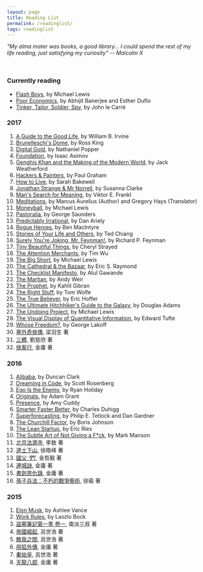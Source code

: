 ```yaml
---
layout: page
title: Reading List
permalink: /readinglist/
tags: readinglist
---
```


_"My alma mater was books, a good library... I could spend the rest of my life reading, just satisfying my curiosity" -- Malcolm X_

&nbsp;


### Currently reading

* [Flash Boys](https://www.amazon.com/Flash-Boys-Wall-Street-Revolt-ebook/dp/B00HVJB4VM/ref=sr_1_1?ie=UTF8&qid=1502054652&sr=8-1&keywords=flash+boys), by Michael Lewis
* [Poor Economics](https://www.amazon.com/Poor-Economics-Radical-Rethinking-Poverty-ebook/dp/B007CI81IQ/ref=sr_1_1?ie=UTF8&qid=1503820139&sr=8-1&keywords=poor+economics+a+radical+rethinking+of+the+way+to+fight+poverty), by Abhijit Banerjee and Esther Duflo
* [Tinker, Tailor, Soldier, Spy](https://www.amazon.com/gp/product/B004RKXNDU/ref=series_rw_dp_sw), by John le Carré


### 2017

1. [A Guide to the Good Life](https://www.amazon.com/Guide-Good-Life-Ancient-Stoic-ebook/dp/B0040JHNQG/ref=pd_sim_351_6?_encoding=UTF8&psc=1&refRID=55TM0587AYHX8KJ0PFHH), by William B. Irvine
1. [Brunelleschi's Dome](https://www.amazon.com/Brunelleschis-Dome-Renaissance-Reinvented-Architecture-ebook/dp/B00DUVKOUW/ref=sr_1_1?s=digital-text&ie=UTF8&qid=1500162915&sr=1-1&keywords=brunelleschi%27s+dome), by Ross King
1. [Digital Gold](https://www.amazon.com/Digital-Gold-Bitcoin-Millionaires-Reinvent-ebook/dp/B01D8KFX9Q/ref=sr_1_1?s=digital-text&ie=UTF8&qid=1500163114&sr=1-1&keywords=digital+gold), by Nathaniel Popper
1. [Foundation](https://www.amazon.com/Foundation-Isaac-Asimov-ebook/dp/B000FC1PWA/ref=sr_1_1?ie=UTF8&qid=1501446251&sr=8-1&keywords=foundation+asimov), by Isaac Asimov
1. [Genghis Khan and the Making of the Modern World](https://www.amazon.com/Genghis-Khan-Making-Modern-World-ebook/dp/B000FCK206/ref=sr_1_1?ie=UTF8&qid=1500165120&sr=8-1&keywords=genghis+khan+and+the+making+of+the+modern+world), by Jack Weatherford
1. [Hackers & Painters](https://www.amazon.com/Hackers-Painters-Big-Ideas-Computer-ebook/dp/B0026OR2NQ/ref=sr_1_1?s=digital-text&ie=UTF8&qid=1500967102&sr=1-1&keywords=hackers+%26+painters), by Paul Graham
1. [How to Live](https://www.amazon.com/How-Live-Montaigne-Question-Attempts-ebook/dp/B003E8AK4Q/ref=sr_1_1?s=digital-text&ie=UTF8&qid=1500163553&sr=1-1&keywords=how+to+live), by Sarah Bakewell
1. [Jonathan Strange & Mr Norrell](https://www.amazon.com/Jonathan-Strange-Norrell-Susanna-Clarke-ebook/dp/B003RRXXMA/ref=sr_1_1?ie=UTF8&qid=1503251720&sr=8-1&keywords=jonathan+strange+mr+norrell), by Susanna Clarke
1. [Man's Search for Meaning](https://www.amazon.com/Mans-Search-Meaning-Viktor-Frankl-ebook/dp/B009U9S6FI/ref=sr_1_1?s=digital-text&ie=UTF8&qid=1500162652&sr=1-1&keywords=man%27s+search+for+meaning), by Viktor E. Frankl
1. [Meditations](https://www.amazon.com/Meditations-New-Translation-Modern-Library-ebook/dp/B000FC1JAI/ref=sr_1_2?s=digital-text&ie=UTF8&qid=1500162466&sr=1-2&keywords=marcus+aurelius+gregory+hays), by Marcus Aurelius (Author) and Gregory Hays (Translator)
1. [Moneyball](https://www.amazon.com/Moneyball-Art-Winning-Unfair-Game-ebook/dp/B000RH0C8G/ref=sr_1_1?ie=UTF8&qid=1500162170&sr=8-1&keywords=moneyball), by Michael Lewis
1. [Pastoralia](https://www.amazon.com/Pastoralia-George-Saunders-ebook/dp/B006J3X0CM/ref=sr_1_1?ie=UTF8&qid=1500164943&sr=8-1&keywords=pastoralia), by George Saunders
1. [Predictably Irrational](https://www.amazon.com/Predictably-Irrational-Revised-Expanded-Decisions-ebook/dp/B002C949KE/ref=sr_1_1?s=digital-text&ie=UTF8&qid=1500163073&sr=1-1&keywords=predictably+irrational), by Dan Ariely
1. [Rogue Heroes](https://www.amazon.com/Rogue-Heroes-History-Britains-Sabotaged-ebook/dp/B01AES52F0/ref=sr_1_1?s=digital-text&ie=UTF8&qid=1500163725&sr=1-1&keywords=rogue+heroes), by Ben MacIntyre
1. [Stories of Your Life and Others](https://www.amazon.com/Stories-Your-Life-Others-Chiang-ebook/dp/B0048EKOP0/ref=sr_1_1?ie=UTF8&qid=1500607396&sr=8-1&keywords=stories+of+your+life), by Ted Chiang
1. [Surely You're Joking, Mr. Feynman!](https://www.amazon.com/Surely-Youre-Joking-Mr-Feynman-ebook/dp/B003V1WXKU/ref=sr_1_1?s=digital-text&ie=UTF8&qid=1500163588&sr=1-1&keywords=surely+you%27re+joking+mr.+feynman), by Richard P. Feynman
1. [Tiny Beautiful Things](https://www.amazon.com/Tiny-Beautiful-Things-Advice-Sugar-ebook/dp/B005V2DUP4/ref=sr_1_1?s=digital-text&ie=UTF8&qid=1500163777&sr=1-1&keywords=tiny+beautiful+things), by Cheryl Strayed
1. [The Attention Merchants](https://www.amazon.com/Attention-Merchants-Scramble-Inside-Heads-ebook/dp/B01AEPSWB4/ref=sr_1_1?ie=UTF8&qid=1502057399&sr=8-1&keywords=tim+wu), by Tim Wu
1. [The Big Short](https://www.amazon.com/Big-Short-Inside-Doomsday-Machine-ebook/dp/B003LSTK8G/ref=pd_sim_351_1?_encoding=UTF8&psc=1&refRID=264087XKEHZVB040WGN5), by Michael Lewis
1. [The Cathedral & the Bazaar](https://www.amazon.com/Cathedral-Bazaar-Musings-Accidental-Revolutionary-ebook/dp/B0026OR3LM/ref=sr_1_1?ie=UTF8&qid=1500271243&sr=8-1&keywords=the+cathedral+and+the+bazaar), by Eric S. Raymond
1. [The Checklist Manifesto](https://www.amazon.com/Checklist-Manifesto-How-Things-Right-ebook/dp/B0030V0PEW/ref=sr_1_1?s=digital-text&ie=UTF8&qid=1500162593&sr=1-1&keywords=the+checklist+manifesto), by Atul Gawande
1. [The Martian](https://www.amazon.com/Martian-Novel-Andy-Weir-ebook/dp/B00EMXBDMA/ref=sr_1_1_ha?s=digital-text&ie=UTF8&qid=1500162561&sr=1-1&keywords=the+martian), by Andy Weir
1. [The Prophet](https://www.amazon.com/Prophet-Kahlil-Gibran-ebook/dp/B06XDHQFVY/ref=sr_1_1?s=digital-text&ie=UTF8&qid=1500162682&sr=1-1&keywords=the+prophet), by Kahlil Gibran
1. [The Right Stuff](https://www.amazon.com/Right-Stuff-Tom-Wolfe-ebook/dp/B00139XSBA/ref=sr_1_1?s=digital-text&ie=UTF8&qid=1500163152&sr=1-1&keywords=the+right+stuff), by Tom Wolfe
1. [The True Believer](https://www.amazon.com/True-Believer-Thoughts-Movements-Perennial-ebook/dp/B003TO5838/ref=sr_1_1?s=digital-text&ie=UTF8&qid=1500163627&sr=1-1&keywords=the+true+believer), by Eric Hoffer
1. [The Ultimate Hitchhiker's Guide to the Galaxy](https://www.amazon.com/Ultimate-Hitchhikers-Guide-Galaxy-ebook/dp/B0043M4ZH0/ref=tmm_kin_swatch_0?_encoding=UTF8&qid=1500162033&sr=8-1), by Douglas Adams
1. [The Undoing Project](https://www.amazon.com/Undoing-Project-Friendship-Changed-Signed-ebook/dp/B01GI6S7EK/ref=pd_sim_351_11?_encoding=UTF8&psc=1&refRID=8XGGGRTEBH16B0WPQE1S), by Michael Lewis
1. [The Visual Display of Quantitative Information](https://www.amazon.com/Visual-Display-Quantitative-Information/dp/0961392142/ref=sr_1_1?ie=UTF8&qid=1500165022&sr=8-1&keywords=the+visual+display+of+quantitative+information), by Edward Tufte
1. [Whose Freedom?](https://www.amazon.com/Whose-Freedom-Battle-Americas-Important-ebook/dp/B004S82T2C/ref=sr_1_fkmr0_1?s=digital-text&ie=UTF8&qid=1500163670&sr=1-1-fkmr0&keywords=who%27s+freedom+lakoff), by George Lakoff
1. [塞外奇俠傳](), 梁羽生 著
1. [三體](http://www.books.com.tw/products/0010498053?loc=P_asv_001), 劉慈欣 著
1. [俠客行](http://www.books.com.tw/products/0010264736), 金庸 著


### 2016

1. [Alibaba](https://www.amazon.com/Alibaba-House-That-Jack-Built-ebook/dp/B0124PP3AA/ref=sr_1_1?s=digital-text&ie=UTF8&qid=1500163849&sr=1-1&keywords=alibaba), by Duncan Clark
1. [Dreaming in Code](https://www.amazon.com/Dreaming-Code-Programmers-Transcendent-Software-ebook/dp/B000PDZFOI/ref=sr_1_1?s=digital-text&ie=UTF8&qid=1500162774&sr=1-1&keywords=dreaming+in+code), by Scott Rosenberg
1. [Ego Is the Enemy](https://www.amazon.com/Ego-Enemy-Ryan-Holiday-ebook/dp/B015NTIXWE/ref=pd_sim_351_10?_encoding=UTF8&psc=1&refRID=RQ00WC70SZH0D7N3PK86), by Ryan Holiday
1. [Originals](https://www.amazon.com/Originals-How-Non-Conformists-Move-World-ebook/dp/B00XIYGCDO/ref=sr_1_1?s=digital-text&ie=UTF8&qid=1500162953&sr=1-1&keywords=originals), by Adam Grant
1. [Presence](https://www.amazon.com/Presence-Bringing-Boldest-Biggest-Challenges-ebook/dp/B00U6DNZK8/ref=sr_1_1?ie=UTF8&qid=1500271203&sr=8-1&keywords=amy+cuddy), by Amy Cuddy
1. [Smarter Faster Better](https://www.amazon.com/Smarter-Faster-Better-Transformative-Productivity-ebook/dp/B00Z3FRYB0/ref=sr_1_1?ie=UTF8&qid=1500165227&sr=8-1&keywords=smarter+faster+better), by Charles Duhigg
1. [Superforecasting](https://www.amazon.com/Superforecasting-Prediction-Philip-E-Tetlock-ebook/dp/B00RKO6MS8/ref=sr_1_1?s=digital-text&ie=UTF8&qid=1500272268&sr=1-1&keywords=superforecasting), by Philip E. Tetlock and Dan Gardner
1. [The Churchill Factor](https://www.amazon.com/Churchill-Factor-How-Made-History-ebook/dp/B00INIXTV8/ref=sr_1_1?s=digital-text&ie=UTF8&qid=1500163274&sr=1-1&keywords=the+churchill+factor), by Boris Johnson
1. [The Lean Startup](https://www.amazon.com/Lean-Startup-Entrepreneurs-Continuous-Innovation-ebook/dp/B004J4XGN6/ref=sr_1_1_ha?s=digital-text&ie=UTF8&qid=1500163311&sr=1-1&keywords=the+lean+startup), by Eric Ries
1. [The Subtle Art of Not Giving a F*ck](https://www.amazon.com/Subtle-Art-Not-Giving-Counterintuitive-ebook/dp/B019MMUA8S/ref=sr_1_1?s=digital-text&ie=UTF8&qid=1500162324&sr=1-1&keywords=the+subtle+art+of+not+giving+a+f---+mark+manson), by Mark Manson
1. [北京法源寺](http://www.books.com.tw/products/0010034303), 李敖 著
1. [道士下山](http://www.books.com.tw/products/0010434336), 徐皓峰 著
1. [國父 ‘們’](http://www.books.com.tw/products/0010694152), 金哲毅 著
1. [連城訣](http://www.books.com.tw/products/0010261849),  金庸 著
1. [書劍恩仇錄](http://www.books.com.tw/products/0010226883?loc=P_asb_005), 金庸 著
1. [孫子兵法：不朽的戰爭藝術](http://www.books.com.tw/products/0010559191), 徐瑜 著


### 2015

1. [Elon Musk](https://www.amazon.com/Elon-Musk-SpaceX-Fantastic-Future-ebook/dp/B00KVI76ZS/ref=sr_1_1?ie=UTF8&qid=1500166232&sr=8-1&keywords=elon+musk), by Ashlee Vance
1. [Work Rules](https://www.amazon.com/Work-Rules-Insights-Inside-Transform-ebook/dp/B00MEMMVB8/ref=sr_1_1?ie=UTF8&qid=1500166286&sr=8-1&keywords=work+rules), by Laszlo Bock
1. [盜墓筆記第一季 卷一](http://www.books.com.tw/products/0010636925?loc=P_asv_002), 南派三叔 著
1. [帝國崛起](http://www.books.com.tw/products/0010659995), 呂世浩 著
1. [敵我之間](http://www.books.com.tw/products/0010684019?loc=P_asb_002), 呂世浩 著
1. [飛狐外傳](http://www.books.com.tw/products/0010264735), 金庸 著
1. [秦始皇](http://www.books.com.tw/products/0010637327?loc=P_asb_001), 呂世浩 著
1. [天龍八部](http://www.books.com.tw/products/0010307787?loc=P_asb_010), 金庸 著

&nbsp;
